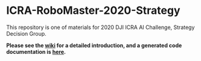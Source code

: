 # ICRA-RoboMaster-2020-Strategy

This repository is one of materials for 2020 DJI ICRA AI Challenge, Strategy Decision Group.

**Please see the [wiki] for a detailed introduction, and a generated code documentation is [here].**

[wiki]: https://github.com/nwpu-v5-team/ICRA-RoboMaster-2020-Strategy/wiki
[here]: https://nwpu-v5-team.github.io/ICRA-RoboMaster-2020-Strategy/
